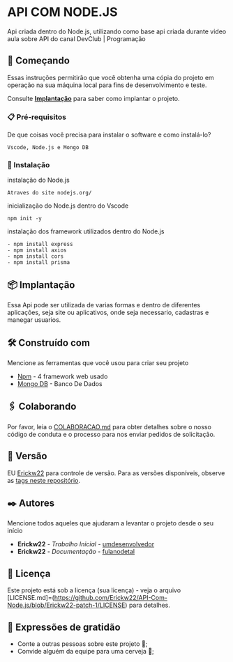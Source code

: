 # API COM NODE.JS

Api criada dentro do Node.js, utilizando como base api criada durante video aula sobre API do canal DevClub | Programação


## 🚀 Começando

Essas instruções permitirão que você obtenha uma cópia do projeto em operação na sua máquina local para fins de desenvolvimento e teste.

Consulte **[Implantação](#-implanta%C3%A7%C3%A3o)** para saber como implantar o projeto.

### 📋 Pré-requisitos

De que coisas você precisa para instalar o software e como instalá-lo?

```
Vscode, Node.js e Mongo DB
```

### 🔧 Instalação

instalação do Node.js

```
Atraves do site nodejs.org/
```

inicialização do Node.js dentro do Vscode

```
npm init -y
```
instalação dos framework utilizados dentro do Node.js
```
- npm install express
- npm install axios
- npm install cors
- npm install prisma
```



## 📦 Implantação

Essa Api pode ser utilizada de varias formas e dentro de diferentes aplicações, seja site ou aplicativos, onde seja necessario, cadastras e manegar usuarios.

## 🛠️ Construído com

Mencione as ferramentas que você usou para criar seu projeto

* [Npm](https://www.npmjs.com) - 4 framework web usado
* [Mongo DB](https://account.mongodb.com/account/login) - Banco De Dados

## 🖇️ Colaborando

Por favor, leia o [COLABORACAO.md](https://github.com/Erickw22) para obter detalhes sobre o nosso código de conduta e o processo para nos enviar pedidos de solicitação.

## 📌 Versão

EU [Erickw22](https://github.com/Erickw22) para controle de versão. Para as versões disponíveis, observe as [tags neste repositório](https://github.com/Erickw22/API-Com-Node.js.git). 

## ✒️ Autores

Mencione todos aqueles que ajudaram a levantar o projeto desde o seu início

* **Erickw22** - *Trabalho Inicial* - [umdesenvolvedor](https://github.com/Erickw22)
* **Erickw22** - *Documentação* - [fulanodetal](https://github.com/Erickw22)

## 📄 Licença

Este projeto está sob a licença (sua licença) - veja o arquivo [LICENSE.md]=(https://github.com/Erickw22/API-Com-Node.js/blob/Erickw22-patch-1/LICENSE) para detalhes.

## 🎁 Expressões de gratidão

* Conte a outras pessoas sobre este projeto 📢;
* Convide alguém da equipe para uma cerveja 🍺;

